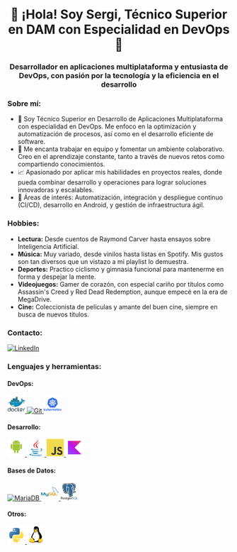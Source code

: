 <h1 align="center">👋 ¡Hola! Soy Sergi, Técnico Superior en DAM con Especialidad en DevOps 🚀</h1>
<h3 align="center">Desarrollador en aplicaciones multiplataforma y entusiasta de DevOps, con pasión por la tecnología y la eficiencia en el desarrollo</h3>

<h3 align="left">Sobre mí:</h3>

- 🔭 Soy Técnico Superior en Desarrollo de Aplicaciones Multiplataforma con especialidad en DevOps. Me enfoco en la optimización y automatización de procesos, así como en el desarrollo eficiente de software.
- 🤝 Me encanta trabajar en equipo y fomentar un ambiente colaborativo. Creo en el aprendizaje constante, tanto a través de nuevos retos como compartiendo conocimientos.
- 📈 Apasionado por aplicar mis habilidades en proyectos reales, donde pueda combinar desarrollo y operaciones para lograr soluciones innovadoras y escalables.
- 🚀 Áreas de interés: Automatización, integración y despliegue continuo (CI/CD), desarrollo en Android, y gestión de infraestructura ágil.

<h3 align="left">Hobbies:</h3>

- **Lectura:** Desde cuentos de Raymond Carver hasta ensayos sobre Inteligencia Artificial.
- **Música:** Muy variado, desde vinilos hasta listas en Spotify. Mis gustos son tan diversos que un vistazo a mi playlist lo demuestra.
- **Deportes:** Practico ciclismo y gimnasia funcional para mantenerme en forma y despejar la mente.
- **Videojuegos:** Gamer de corazón, con especial cariño por títulos como Assassin's Creed y Red Dead Redemption, aunque empecé en la era de MegaDrive.
- **Cine:** Coleccionista de películas y amante del buen cine, siempre en busca de nuevos títulos.

<h3 align="left">Contacto:</h3>

<p align="left">
  <a href="https://www.linkedin.com/in/tu-perfil" target="_blank" rel="noreferrer">
    <img src="https://img.icons8.com/color/48/000000/linkedin.png" alt="LinkedIn" width="40" height="40"/>
  </a>
</p>

<h3 align="left">Lenguajes y herramientas:</h3>

<p align="left">
  <!-- Categoría de DevOps -->
  <h4 align="left">DevOps:</h4>
  <a href="https://www.docker.com/" target="_blank" rel="noreferrer"> 
    <img src="https://raw.githubusercontent.com/devicons/devicon/master/icons/docker/docker-original-wordmark.svg" alt="Docker" width="40" height="40"/>
  </a>
  <a href="https://git-scm.com/" target="_blank" rel="noreferrer"> 
    <img src="https://www.vectorlogo.zone/logos/git-scm/git-scm-icon.svg" alt="Git" width="40" height="40"/>
  </a>
  <a href="https://kubernetes.io/" target="_blank" rel="noreferrer"> 
    <img src="https://raw.githubusercontent.com/devicons/devicon/master/icons/kubernetes/kubernetes-plain-wordmark.svg" alt="Kubernetes" width="40" height="40"/>
  </a>

  <!-- Categoría de Desarrollo -->
  <h4 align="left">Desarrollo:</h4>
  <a href="https://developer.android.com" target="_blank" rel="noreferrer"> 
    <img src="https://raw.githubusercontent.com/devicons/devicon/master/icons/android/android-original-wordmark.svg" alt="Android" width="40" height="40"/>
  </a>
  <a href="https://www.java.com" target="_blank" rel="noreferrer"> 
    <img src="https://raw.githubusercontent.com/devicons/devicon/master/icons/java/java-original.svg" alt="Java" width="40" height="40"/>
  </a>
  <a href="https://developer.mozilla.org/en-US/docs/Web/JavaScript" target="_blank" rel="noreferrer"> 
    <img src="https://raw.githubusercontent.com/devicons/devicon/master/icons/javascript/javascript-original.svg" alt="JavaScript" width="40" height="40"/>
  </a>
  <a href="https://kotlinlang.org/" target="_blank" rel="noreferrer">
    <img src="https://raw.githubusercontent.com/devicons/devicon/master/icons/kotlin/kotlin-original.svg" alt="Kotlin" width="40" height="40"/>
  </a>

  <!-- Bases de Datos -->
  <h4 align="left">Bases de Datos:</h4>
  <a href="https://mariadb.org/" target="_blank" rel="noreferrer"> 
    <img src="https://www.vectorlogo.zone/logos/mariadb/mariadb-icon.svg" alt="MariaDB" width="40" height="40"/>
  </a>
  <a href="https://www.mysql.com/" target="_blank" rel="noreferrer"> 
    <img src="https://raw.githubusercontent.com/devicons/devicon/master/icons/mysql/mysql-original-wordmark.svg" alt="MySQL" width="40" height="40"/>
  </a>
  <a href="https://www.postgresql.org" target="_blank" rel="noreferrer"> 
    <img src="https://raw.githubusercontent.com/devicons/devicon/master/icons/postgresql/postgresql-original-wordmark.svg" alt="PostgreSQL" width="40" height="40"/>
  </a>

  <!-- Otros -->
  <h4 align="left">Otros:</h4>
  <a href="https://www.python.org" target="_blank" rel="noreferrer"> 
    <img src="https://raw.githubusercontent.com/devicons/devicon/master/icons/python/python-original.svg" alt="Python" width="40" height="40"/>
  </a>
  <a href="https://www.linux.org/" target="_blank" rel="noreferrer"> 
    <img src="https://raw.githubusercontent.com/devicons/devicon/master/icons/linux/linux-original.svg" alt="Linux" width="40" height="40"/>
  </a>
</p>